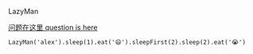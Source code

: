 LazyMan

[问题在这里 question is here](https://segmentfault.com/q/1010000008745355)

```
LazyMan('alex').sleep(1).eat('😄').sleepFirst(2).sleep(2).eat('😭')
```